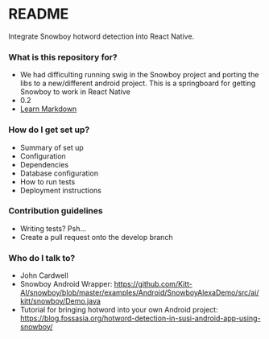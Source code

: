 # README #

Integrate Snowboy hotword detection into React Native.

### What is this repository for? ###

* We had difficulting running swig in the Snowboy project and porting the libs to a new/different android project. This is a springboard for getting Snowboy to work in React Native
* 0.2
* [Learn Markdown](https://bitbucket.org/tutorials/markdowndemo)

### How do I get set up? ###

* Summary of set up
* Configuration
* Dependencies
* Database configuration
* How to run tests
* Deployment instructions

### Contribution guidelines ###

* Writing tests? Psh...
* Create a pull request onto the develop branch

### Who do I talk to? ###

* John Cardwell
* Snowboy Android Wrapper: https://github.com/Kitt-AI/snowboy/blob/master/examples/Android/SnowboyAlexaDemo/src/ai/kitt/snowboy/Demo.java
* Tutorial for bringing hotword into your own Android project: https://blog.fossasia.org/hotword-detection-in-susi-android-app-using-snowboy/
